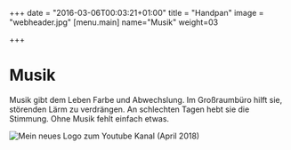+++
date = "2016-03-06T00:03:21+01:00"
title = "Handpan"
image = "webheader.jpg"
[menu.main]
    name="Musik"
	weight=03

+++

# Musik

Musik gibt dem Leben Farbe und Abwechslung. Im Großraumbüro hilft sie, störenden Lärm zu verdrängen. An schlechten Tagen hebt sie die Stimmung. Ohne Musik fehlt einfach etwas.

<img src="/img/mc-handpan.2018.trans.png" title="Mein neues Logo zum Youtube Kanal (April 2018)" />
